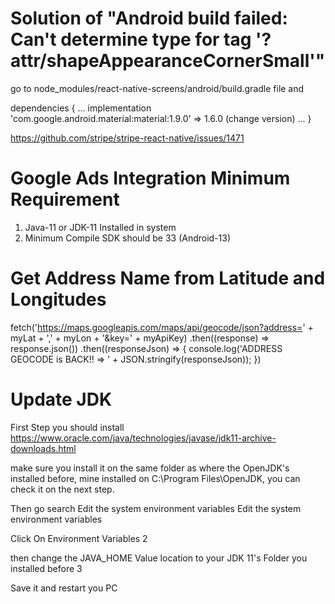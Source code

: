 # Solution of "Android build failed: Can't determine type for tag '<macro name="m3_comp_assist_chip_container_shape">?attr/shapeAppearanceCornerSmall</macro>'"

go to node_modules/react-native-screens/android/build.gradle file and

dependencies {
...
implementation 'com.google.android.material:material:1.9.0' => 1.6.0 (change version)
...
}

https://github.com/stripe/stripe-react-native/issues/1471

# Google Ads Integration Minimum Requirement 
1. Java-11 or JDK-11 Installed in system 
2. Minimum Compile SDK should be 33 (Android-13)


# Get Address Name from Latitude and Longitudes
fetch('https://maps.googleapis.com/maps/api/geocode/json?address=' + myLat + ',' + myLon + '&key=' + myApiKey)
        .then((response) => response.json())
        .then((responseJson) => {
            console.log('ADDRESS GEOCODE is BACK!! => ' + JSON.stringify(responseJson));
})

# Update JDK 
First Step you should install https://www.oracle.com/java/technologies/javase/jdk11-archive-downloads.html

make sure you install it on the same folder as where the OpenJDK's installed before, mine installed on C:\Program Files\OpenJDK, you can check it on the next step.

Then go search Edit the system environment variables Edit the system environment variables

Click On Environment Variables 2

then change the JAVA_HOME Value location to your JDK 11's Folder you installed before 3

Save it and restart you PC
